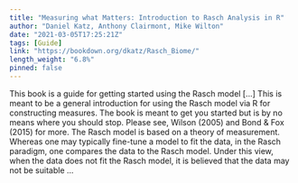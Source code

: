 ```yaml
---
title: "Measuring what Matters: Introduction to Rasch Analysis in R"
author: "Daniel Katz, Anthony Clairmont, Mike Wilton"
date: "2021-03-05T17:25:21Z"
tags: [Guide]
link: "https://bookdown.org/dkatz/Rasch_Biome/"
length_weight: "6.8%"
pinned: false
---
```


This book is a guide for getting started using the Rasch model [...] This is meant to be a general introduction for using the Rasch model via R for constructing measures. The book is meant to get you started but is by no means where you should stop. Please see, Wilson (2005) and Bond & Fox (2015) for more. The Rasch model is based on a theory of measurement. Whereas one may typically fine-tune a model to fit the data, in the Rasch paradigm, one compares the data to the Rasch model. Under this view, when the data does not fit the Rasch model, it is believed that the data may not be suitable ...
